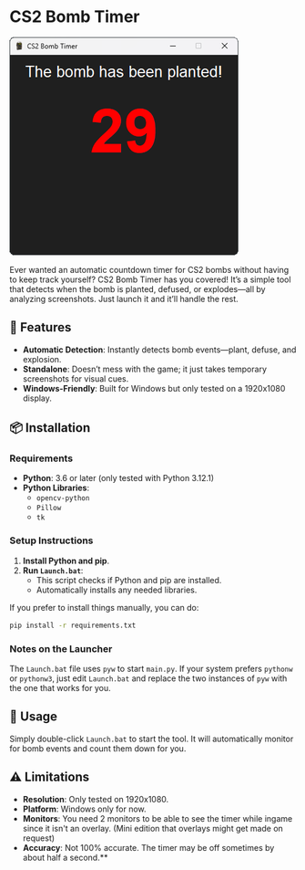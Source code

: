 # CS2 Bomb Timer

![CS2 Bomb Timer Screenshot](images/screenShot.png)

Ever wanted an automatic countdown timer for CS2 bombs without having to keep track yourself? CS2 Bomb Timer has you covered! It’s a simple tool that detects when the bomb is planted, defused, or explodes—all by analyzing screenshots. Just launch it and it’ll handle the rest.

## 🎉 Features
- **Automatic Detection**: Instantly detects bomb events—plant, defuse, and explosion.
- **Standalone**: Doesn’t mess with the game; it just takes temporary screenshots for visual cues.
- **Windows-Friendly**: Built for Windows but only tested on a 1920x1080 display.

## 📦 Installation

### Requirements
- **Python**: 3.6 or later (only tested with Python 3.12.1)
- **Python Libraries**:
  - `opencv-python`
  - `Pillow`
  - `tk`

### Setup Instructions

1. **Install Python and pip**.
2. **Run `Launch.bat`**:
   - This script checks if Python and pip are installed.
   - Automatically installs any needed libraries.

If you prefer to install things manually, you can do:
   ```bash
   pip install -r requirements.txt
```

### Notes on the Launcher
The `Launch.bat` file uses `pyw` to start `main.py`. If your system prefers `pythonw` or `pythonw3`, just edit `Launch.bat` and replace the two instances of `pyw` with the one that works for you.

## 🚀 Usage
Simply double-click `Launch.bat` to start the tool. It will automatically monitor for bomb events and count them down for you.

## ⚠️ Limitations
- **Resolution**: Only tested on 1920x1080.
- **Platform**: Windows only for now.
- **Monitors**: You need 2 monitors to be able to see the timer while ingame since it isn't an overlay. (Mini edition that overlays might get made on request)
- **Accuracy**: Not 100% accurate. The timer may be off sometimes by about half a second.**